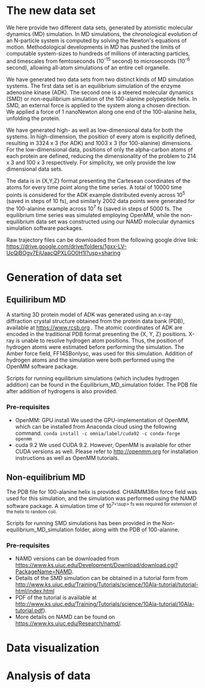# The new data set

We here provide two different data sets, generated by atomistic molecular dynamics (MD) simulation. In MD simulations, the chronological evolution of an N-particle system is computed by solving the Newton's equations of motion. Methodological developments in MD has pushed the limits of computable system-sizes to hundreds of millions of interacting particles, and timescales from femtoseconds (10<sup>-15</sup> second) to microseconds (10<sup>-6</sup> second), allowing all-atom simulations of an entire cell organelle. 

We have generated two data sets from two distinct kinds of MD simulation systems. The first data set is an equilibrium simulation of the enzyme adenosine kinase (ADK). The second one is a steered molecular dynamics (SMD) or non-equilibrium simulation of the 100-alanine polypeptide helix. In SMD, an external force is applied to the system along a chosen direction. We applied a force of 1 nanoNewton along one end of the 100-alanine helix, unfolding the protein.

We have generated high- as well as low-dimensional data for both the systems. In high-dimension, the position of every atom is explicitly defined, resulting in 3324 x 3 (for ADK) and 1003 x 3 (for 100-alanine) dimensions. For the low-dimensional data, positions of only the alpha-carbon atoms of each protein are defined, reducing the dimensionality of the problem to 214 x 3 and 100 x 3 respectively. For simplicity, we only provide the low dimensional data sets.

The data is in {X,Y,Z} format presenting the Cartesean coordinates of the atoms for every time point along the time series. A total of 10000 time points is considered for the ADK example distributed evenly across 10<sup>5</sup> (saved in steps of 10 fs), and similarly 2002 data points were generated for the 100-alanine example across 10<sup>7</sup> fs (saved in steps of 5000 fs. 
The equilibrium time series was simulated employing OpenMM, while the non-equilibrium data set was constructed using our NAMD molecular dynamics simulation software packages.

Raw trajectory files can be downloaded from the following google drive link: https://drive.google.com/drive/folders/1gxx-LV-UcQjBOgv7EjUaacQPXLGO0H1l?usp=sharing


# Generation of data set

## Equiliribum MD

A starting 3D protein model of ADK was generated using an x-ray diffraction crystal structure obtained from the protein data bank (PDB), available at https://www.rcsb.org . The atomic coordinates of ADK are encoded in the traditional PDB format presenting the {X, Y, Z} positions. X-ray is unable to resolve hydrogen atom positions. Thus, the position of hydrogen atoms were estimated before performing the simulation. The Amber force field, FF14SBonlysc, was used for this simulation. Addition of hydrogen atoms and the simulation were both performed using the OpenMM software package.
    
Scripts for running equilibrium simulations (which includes hydrogen addition) can be found in the Equilibrium_MD_simulation folder. The PDB file after addition of hydrogens is also provided.
    
### Pre-requisites

* OpenMM: GPU install
We used the GPU-implementation of OpenMM, which can be installed from Anaconda cloud using the following command.
`conda install -c omnia/label/cuda92 -c conda-forge openmm `
* cuda 9.2
We used CUDA 9.2. However, OpenMM is available for other CUDA versions as well. Please refer to http://openmm.org for installation instructions as well as OpenMM tutorials.

    
## Non-equilibrium MD
The PDB file for 100-alanine helix is provided. CHARMM36m force field was used for this simulation, and the simulation was performed using the NAMD software package. A simulation time  of 10<sup>7<\sup> fs was required for extension of the helix to random coil.
    
Scripts for running SMD simulations has been provided in the Non-equilibrium_MD_simulation folder, along with the PDB of 100-alanine.

### Pre-requisites

* NAMD versions can be downloaded from https://www.ks.uiuc.edu/Development/Download/download.cgi?PackageName=NAMD. 
* Details of the SMD simulation can be obtained in a tutorial form from http://www.ks.uiuc.edu/Training/Tutorials/science/10Ala-tutorial/tutorial-html/index.html
* PDF of the tutorial is available at http://www.ks.uiuc.edu/Training/Tutorials/science/10Ala-tutorial/10Ala-tutorial.pdf). 
* More details on NAMD can be found on https://www.ks.uiuc.edu/Research/namd/.
    
# Data visualization



# Analysis of data
